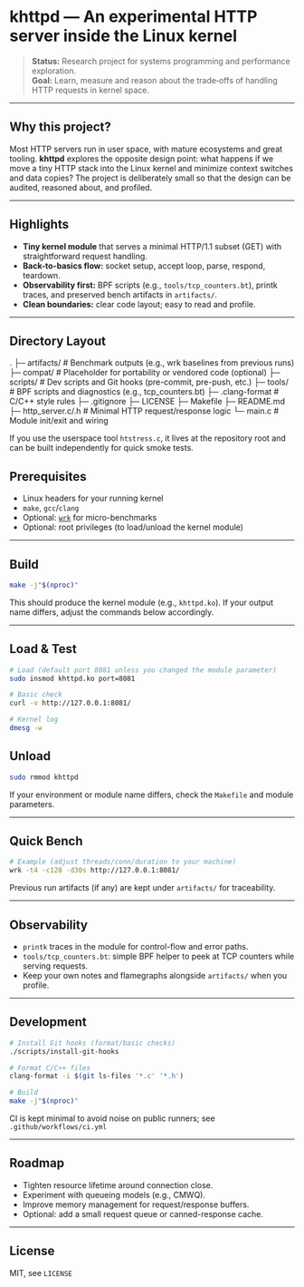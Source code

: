# khttpd — An experimental HTTP server inside the Linux kernel

> **Status:** Research project for systems programming and performance exploration.  
> **Goal:** Learn, measure and reason about the trade‑offs of handling HTTP requests in kernel space.

---

## Why this project?

Most HTTP servers run in user space, with mature ecosystems and great tooling. **khttpd** explores the opposite design point: what happens if we move a tiny HTTP stack into the Linux kernel and minimize context switches and data copies? The project is deliberately small so that the design can be audited, reasoned about, and profiled.

---

## Highlights

- **Tiny kernel module** that serves a minimal HTTP/1.1 subset (GET) with straightforward request handling.
- **Back-to-basics flow:** socket setup, accept loop, parse, respond, teardown.
- **Observability first:** BPF scripts (e.g., `tools/tcp_counters.bt`), printk traces, and preserved bench artifacts in `artifacts/`.
- **Clean boundaries:** clear code layout; easy to read and profile.

---


## Directory Layout
.
├─ artifacts/ # Benchmark outputs (e.g., wrk baselines from previous runs)
├─ compat/ # Placeholder for portability or vendored code (optional)
├─ scripts/ # Dev scripts and Git hooks (pre-commit, pre-push, etc.)
├─ tools/ # BPF scripts and diagnostics (e.g., tcp_counters.bt)
├─ .clang-format # C/C++ style rules
├─ .gitignore
├─ LICENSE
├─ Makefile
├─ README.md
├─ http_server.c/.h # Minimal HTTP request/response logic
└─ main.c # Module init/exit and wiring

If you use the userspace tool `htstress.c`, it lives at the repository root and can be built independently for quick smoke tests.


## Prerequisites

- Linux headers for your running kernel
- `make`, `gcc`/`clang`
- Optional: [`wrk`](https://github.com/wg/wrk) for micro-benchmarks
- Optional: root privileges (to load/unload the kernel module)

---

## Build

```bash
make -j"$(nproc)"
```
This should produce the kernel module (e.g., `khttpd.ko`).
If your output name differs, adjust the commands below accordingly.

---

## Load & Test
```bash
# Load (default port 8081 unless you changed the module parameter)
sudo insmod khttpd.ko port=8081

# Basic check
curl -v http://127.0.0.1:8081/

# Kernel log
dmesg -w
```

## Unload
```bash
sudo rmmod khttpd
```
If your environment or module name differs, check the `Makefile` and module parameters.

---

## Quick Bench
```bash
# Example (adjust threads/conn/duration to your machine)
wrk -t4 -c128 -d30s http://127.0.0.1:8081/
```
Previous run artifacts (if any) are kept under `artifacts/` for traceability.

---

## Observability

- `printk` traces in the module for control-flow and error paths.
- `tools/tcp_counters.bt`: simple BPF helper to peek at TCP counters while serving requests.
- Keep your own notes and flamegraphs alongside `artifacts/` when you profile.

---

## Development
```bash
# Install Git hooks (format/basic checks)
./scripts/install-git-hooks

# Format C/C++ files
clang-format -i $(git ls-files '*.c' '*.h')

# Build
make -j"$(nproc)"
```
CI is kept minimal to avoid noise on public runners; see `.github/workflows/ci.yml`

---

## Roadmap
- Tighten resource lifetime around connection close.
- Experiment with queueing models (e.g., CMWQ).
- Improve memory management for request/response buffers.
- Optional: add a small request queue or canned-response cache.

---

## License
MIT, see `LICENSE`
